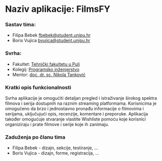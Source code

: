 # Naziv aplikacije: FilmsFY

### Sastav tima:
- Filipa Bebek <fbebek@student.unipu.hr>
- Boris Vujica <bvujica@student.unipu.hr>

### Svrha:
 - Fakultet: [Tehnički fakultetu u Puli](https://tfpu.unipu.hr/tfpu)
 - Kolegij: [Programsko inženjerstvo](https://ntankovic.unipu.hr/PI)
 - Mentor: [doc. dr. sc. Nikola Tanković](https://ntankovic.unipu.hr)


### Kratki opis funkcionalnosti

Svrha aplikacije je omogućiti detaljan pregled i istraživanje širokog spektra filmova i serija dostupnih na raznim streaming platformama. Korisnicima je omogućeno da brzo i jednostavno pronađu informacije o filmovima i serijama, uključujući opis, recenzije, komentare i preporuke. Aplikacija također omogućuje stvaranje vlastite Wishliste pomoću koje korisnici organiziraju i prate filmove i serije koje ih zanimaju. 

### Zaduženja po članu tima
- Filipa Bebek - dizajn, sekcije, testiranje, ...
- Boris Vujica - dizajn, forme, registracija, ...
